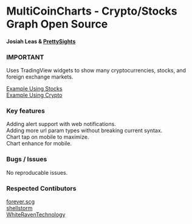 # MultiCoinCharts - Crypto/Stocks Graph Open Source
#### Josiah Leas & [PrettySights](https://prettysights.com)

### IMPORTANT 
Uses TradingView widgets to show many cryptocurrencies, stocks, and foreign exchange markets.  
  
[Example Using Stocks](https://www.multicoincharts.com/?chart=M&chart=F&chart=HMC&chart=INTC&chart=JBLU&chart=SNAP&chart=TSLA&chart=WDC)  
[Example Using Crypto](https://www.multicoincharts.com/?chart=BITFINEX:BTCUSD&chart=BITSTAMP:BTCUSD&chart=BITFLYER:BTCJPY&chart=BITFINEX:ETHUSD&chart=BITFINEX:XRPUSD&chart=BITFINEX:LTCUSD&chart=BITFINEX:EOSUSD&chart=BITFINEX:BTCUSDLONGS&chart=BITFINEX:BTCUSDSHORTS)

### Key features
Adding alert support with web notifications.  
Adding more url param types without breaking current syntax.  
Chart tap on mobile to maximize.  
Chart enhance for mobile.  

### Bugs / Issues
No reproducable issues.

### Respected Contibutors
[forever.scg](Github/P-Medicado)  
[shellstorm](Github/shellstrom)  
[WhiteRavenTechnology](Github/WhiteRavenTechnology)  
